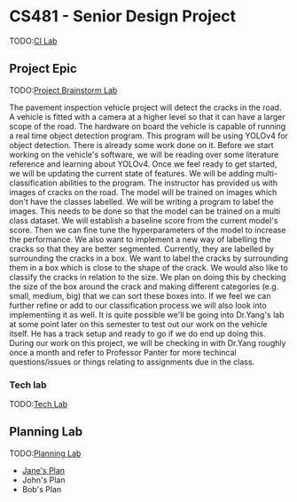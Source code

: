 # CS481 - Senior Design Project

TODO:[CI Lab](https://shanep.github.io/capstone/labs/ci/)

## Project Epic

TODO:[Project Brainstorm Lab](https://shanep.github.io/capstone/labs/project/)

The pavement inspection vehicle project will detect the cracks in the road. A vehicle is fitted with a camera at a higher level 
so that it can have a larger scope of the road. The hardware on board the vehicle is capable of running a real time object detection 
program. This program will be using YOLOv4 for object detection. There is already some work done on it. Before we start working on the
vehicle's software, we will be reading over some literature reference and learning about YOLOv4. Once we feel ready to get started, 
we will be updating the current state of features. We will be adding multi-classification abilities to the program. The instructor has
provided us with images of cracks on the road. The model will be trained on images which don't have the classes labelled. We will be writing 
a program to label the images. This needs to be done so that the model can be trained on a multi class dataset. We will establish a baseline 
score from the current model's score. Then we can fine tune the hyperparameters of the model to increase the performance. We also want to implement 
a new way of labelling the cracks so that they are better segmented. Currently, they are labelled by surrounding the cracks in a box. We want to 
label the cracks by surrounding them in a box which is close to the shape of the crack. We would also like to classify the cracks in relation to the size. 
We plan on doing this by checking the size of the box around the crack and making different categories (e.g. small, medium, big) that we can sort these
boxes into. If we feel we can further refine or add to our classification process we will also look into implementiing it as well. It is quite possible 
we'll be going into Dr.Yang's lab at some point later on this semester to test out our work on the vehicle itself. He has a track setup and ready to go
if we do end up doing this. During our work on this project, we will be checking in with Dr.Yang roughly once a month and refer to Professor Panter for
more techincal questions/issues or things relating to assignments due in the class.

### Tech lab

TODO:[Tech Lab](https://shanep.github.io/capstone/labs/tech/)

## Planning Lab

TODO:[Planning Lab](https://shanep.github.io/capstone/labs/planning/)

- [Jane's Plan](planning/janedoe@u.boisestate.edu.md)
- John's Plan
- Bob's Plan
